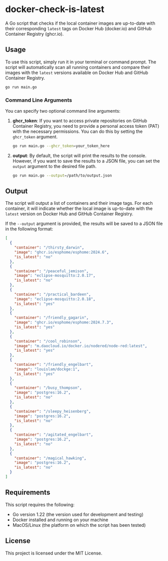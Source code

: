 # docker-check-is-latest

A Go script that checks if the local container images are up-to-date with their corresponding `latest` tags on Docker Hub (docker.io) and GitHub Container Registry (ghcr.io).

## Usage

To use this script, simply run it in your terminal or command prompt. The script will automatically scan all running containers and compare their images with the `latest` versions available on Docker Hub and GitHub Container Registry.

```bash
go run main.go
```

### Command Line Arguments

You can specify two optional command line arguments:

1. **ghcr_token**: If you want to access private repositories on GitHub Container Registry, you need to provide a personal access token (PAT) with the necessary permissions. You can do this by setting the `ghcr_token` argument.

   ```bash
   go run main.go --ghcr_token=your_token_here
   ```

2. **output**: By default, the script will print the results to the console. However, if you want to save the results to a JSON file, you can set the `output` argument to the desired file path.

   ```bash
   go run main.go --output=/path/to/output.json
   ```

## Output

The script will output a list of containers and their image tags. For each container, it will indicate whether the local image is up-to-date with the `latest` version on Docker Hub and GitHub Container Registry.

If the `--output` argument is provided, the results will be saved to a JSON file in the following format:

```json
[
  {
    "container": "/thirsty_darwin",
    "image": "ghcr.io/esphome/esphome:2024.6",
    "is_latest": "no"
  },
  {
    "container": "/peaceful_jemison",
    "image": "eclipse-mosquitto:2.0.17",
    "is_latest": "no"
  },
  {
    "container": "/practical_bardeen",
    "image": "eclipse-mosquitto:2.0.18",
    "is_latest": "yes"
  },
  {
    "container": "/friendly_gagarin",
    "image": "ghcr.io/esphome/esphome:2024.7.3",
    "is_latest": "yes"
  },
  {
    "container": "/cool_robinson",
    "image": "m.daocloud.io/docker.io/nodered/node-red:latest",
    "is_latest": "yes"
  },
  {
    "container": "/friendly_engelbart",
    "image": "louislam/dockge:1",
    "is_latest": "yes"
  },
  {
    "container": "/busy_thompson",
    "image": "postgres:16.2",
    "is_latest": "no"
  },
  {
    "container": "/sleepy_heisenberg",
    "image": "postgres:16.2",
    "is_latest": "no"
  },
  {
    "container": "/agitated_engelbart",
    "image": "postgres:16.2",
    "is_latest": "no"
  },
  {
    "container": "/magical_hawking",
    "image": "postgres:16.2",
    "is_latest": "no"
  }
]
```

## Requirements

This script requires the following:

- Go version 1.22 (the version used for development and testing)
- Docker installed and running on your machine
- MacOS/Linux (the platform on which the script has been tested)

## License

This project is licensed under the MIT License.